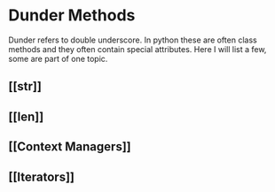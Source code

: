 # Dunder Methods

Dunder refers to double underscore. In python these are often class methods and they often contain special attributes. Here I will list a few, some are part of one topic.

## [[__str__]]

## [[__len__]]

## [[Context Managers]]

## [[Iterators]]


